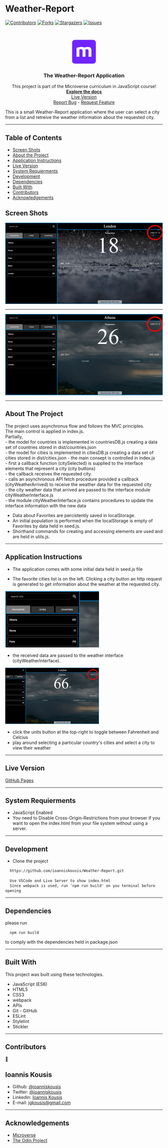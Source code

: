 # Weather-Report

<!--
*** Thanks for checking out this README Template. If you have a suggestion that would
*** make this better, please fork the repo and create a pull request or simply open
*** an issue with the tag "enhancement".
*** Thanks again! Now go create something AMAZING! :D
-->

<!-- PROJECT SHIELDS -->
<!--
*** I'm using markdown "reference style" links for readability.
*** Reference links are enclosed in brackets [ ] instead of parentheses ( ).
*** See the bottom of this document for the declaration of the reference variables
*** for contributors-url, forks-url, etc. This is an optional, concise syntax you may use.
*** https://www.markdownguide.org/basic-syntax/#reference-style-links
-->

[![Contributors][contributors-shield]][contributors-url]
[![Forks][forks-shield]][forks-url]
[![Stargazers][stars-shield]][stars-url]
[![Issues][issues-shield]][issues-url]

<!-- PROJECT LOGO -->
<br />
<p align="center">
  <a href="https://github.com/ioanniskousis/Weather-Report">
    <img src="resources/images/microverse.png" alt="Microverse Logo" width="80" height="80">
  </a>
  
  <h3 align="center">The Weather-Report Application</h3>
  
  <p align="center">
    This project is part of the Microverse curriculum in JavaScript course!
    <br />
    <a href="https://github.com/ioanniskousis/Weather-Report"><strong>Explore the docs</strong></a>
    <br />
    <a href="https://ioanniskousis.github.io/Weather-Report/">Live Version</a>
    <br />
    <a href="https://github.com/ioanniskousis/Weather-Report/issues">Report Bug</a>
    <span> - </span>
    <a href="https://github.com/ioanniskousis/Weather-Report/issues">Request Feature</a>
  </p>
</p>

This is a small Weather-Report application where the user can select a city from a list and retreive the weather information about the requested city.

<hr />

<!-- TABLE OF CONTENTS -->

## Table of Contents

- [Screen Shots](#screen-shots)
- [About the Project](#about-the-project)
- [Application Instructions](#application-instructions)
- [Live Version](#live-version)
- [System Requierments](#system-requierments)
- [Development](#development)
- [Dependencies](#dependencies)
- [Built With](#built-with)
- [Contributors](#contributors)
- [Acknowledgements](#acknowledgements)

## Screen Shots  
<img src="resources/images/wr-rain.png" alt="wr-rain.png">
<hr />
<img src="resources/images/wr-clouds.png" alt="wr-clouds.png">
<hr />
<!-- ABOUT THE PROJECT -->

## About The Project  

  The project uses asynchronus flow and follows the MVC principles.  
  The main control is applied in index.js.  
  Partially,  
    - the model for countries is implemented in countriesDB.js creating a data set of countries stored in dist/countries.json  
    - the model for cities is implemented in citiesDB.js creating a data set of cities stored in dist/cities.json 
    - the main consept is controlled in index.js  
      - first a callback function (citySelected) is supplied to the interface elements that represent a city (city buttons)  
      - the callback receives the requested city.  
      - calls an asynchronous API fetch procedure provided a callback (cityWeatherArrived) to receive the weather data for the requested city  
      - the city weather data that arrived are passed to the interface module cityWeatherInterface.js   
    - the module cityWeatherInterface.js contains procedures to update the interface information with the new data  

  * Data about Favorites are percistently saved in localStorage.  
  * An initial population is performed when the localStorage is empty of Favorites by data held in seed.js.  
  * Shorthand commands for creating and accessing elements are used and are held in utils.js.  

<hr/>

<!-- ABOUT THE PROJECT -->

## Application Instructions  

  * The application comes with some initial data held in seed.js file  

  * The favorite cities list is on the left. Clicking a city button  an http request is generated to get information about the weather at the requested city.  

  <img src="resources/images/favourites.png" alt="favourites" width="300" height="180"></img>

  * the received data are passed to the weather interface (cityWeatherInterface).  

  <img src="resources/images/weather.png" alt="weather.png" width="300" height="180"></img>

  * click the units button at the top-right to toggle between Fahrenheit and Celcius  
  * play around selecting a particular country's cities and select a city to view their weather  

<hr/>

## Live Version

[GitHub Pages](https://ioanniskousis.github.io/Weather-Report/)

<hr/>

## System Requierments

  - JavaScript Enabled  
  - You need to Disable Cross-Origin-Restrictions from your browser if you want to open the index.html from your file system without using a server.  

<hr/>

## Development
  * Clone the project
  ```
    https://github.com/ioanniskousis/Weather-Report.git
    
    Use VSCode and Live Server to show index.html
    Since webpack is used, run 'npm run build' on you terminal before opening
  ``` 
<hr/>

## Dependencies

  please run
  ```
    npm run build
  ```
  to comply with the dependencies held in package.json
<hr/>

## Built With

This project was built using these technologies.

  - JavaScript (ES6)
  - HTML5
  - CSS3
  - webpack
  - APIs
  - Git - GitHub
  - ESLint
  - Stylelint
  - Stickler

<hr/>

<!-- CONTACT -->

## Contributors

:bust_in_silhouette:
​
## Ioannis Kousis

- Github: [@ioanniskousis](https://github.com/ioanniskousis)
- Twitter: [@ioanniskousis](https://twitter.com/ioanniskousis)
- Linkedin: [Ioannis Kousis](https://www.linkedin.com/in/jgkousis)
- E-mail: jgkousis@gmail.com
​
<hr/>
<!-- ACKNOWLEDGEMENTS -->

## Acknowledgements

  - [Microverse](https://www.microverse.org/)
  - [The Odin Project](https://www.theodinproject.com/)


<!-- MARKDOWN LINKS & IMAGES -->
<!-- https://www.markdownguide.org/basic-syntax/#reference-style-links -->

[contributors-shield]: https://img.shields.io/github/contributors/ioanniskousis/Weather-Report.svg?style=flat-square
[contributors-url]: https://github.com/ioanniskousis/Weather-Report/graphs/contributors
[forks-shield]: https://img.shields.io/github/forks/ioanniskousis/Weather-Report.svg?style=flat-square
[forks-url]: https://github.com/ioanniskousis/Weather-Report/network/members
[stars-shield]: https://img.shields.io/github/stars/ioanniskousis/Weather-Report.svg?style=flat-square
[stars-url]: https://github.com/ioanniskousis/Weather-Report/stargazers
[issues-shield]: https://img.shields.io/github/issues/ioanniskousis/Weather-Report.svg?style=flat-square
[issues-url]: https://github.com/ioanniskousis/Weather-Report/issues

